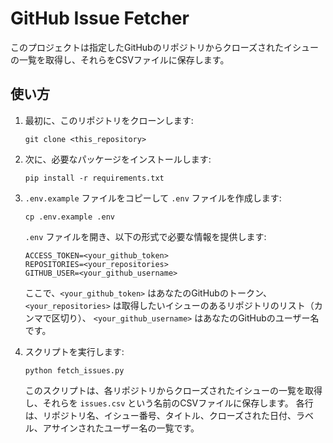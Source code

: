 # GitHub Issue Fetcher
このプロジェクトは指定したGitHubのリポジトリからクローズされたイシューの一覧を取得し、それらをCSVファイルに保存します。

## 使い方

1. 最初に、このリポジトリをクローンします:

    ```
    git clone <this_repository>
    ```

2. 次に、必要なパッケージをインストールします:

    ```
    pip install -r requirements.txt
    ```

3. `.env.example` ファイルをコピーして `.env` ファイルを作成します:

    ```
    cp .env.example .env
    ```

    `.env` ファイルを開き、以下の形式で必要な情報を提供します:

    ```
    ACCESS_TOKEN=<your_github_token>
    REPOSITORIES=<your_repositories>
    GITHUB_USER=<your_github_username>
    ```

    ここで、`<your_github_token>` はあなたのGitHubのトークン、 `<your_repositories>` は取得したいイシューのあるリポジトリのリスト（カンマで区切り）、 `<your_github_username>` はあなたのGitHubのユーザー名です。


4. スクリプトを実行します:

    ```
    python fetch_issues.py
    ```

    このスクリプトは、各リポジトリからクローズされたイシューの一覧を取得し、それらを `issues.csv` という名前のCSVファイルに保存します。 各行は、リポジトリ名、イシュー番号、タイトル、クローズされた日付、ラベル、アサインされたユーザー名の一覧です。
